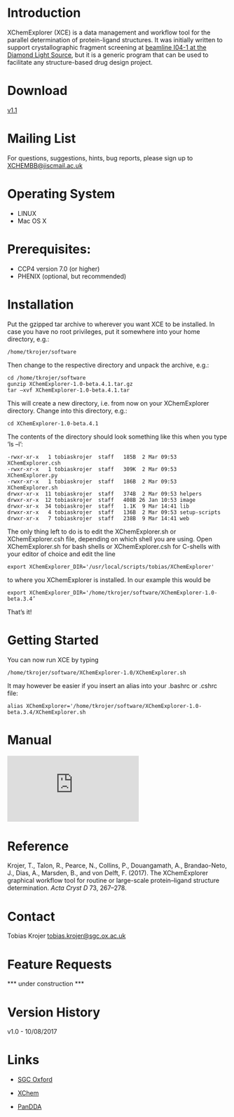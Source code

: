 # [](#header-1)Introduction

XChemExplorer (XCE) is a data management and workflow tool for the parallel determination of protein-ligand structures. It was initially written to support crystallographic fragment screening at [beamline I04-1 at the Diamond Light Source](http://www.diamond.ac.uk/Beamlines/Mx/Fragment-Screening.html), but it is a generic program that can be used to facilitate any structure-based drug design project.


# [](#header-1)Download

[v1.1](https://github.com/xchem/XChemExplorer/archive/v1.1.tar.gz)


# [](#header-1)Mailing List

For questions, suggestions, hints, bug reports, please sign up to XCHEMBB@jiscmail.ac.uk


# [](#header-1)Operating System
* LINUX
* Mac OS X


# [](#header-1)Prerequisites:
* CCP4 version 7.0 (or higher)
* PHENIX (optional, but recommended)


# [](#header-1)Installation

Put the gzipped tar archive to wherever you want XCE to be installed. In case you have no root privileges, put it somewhere into your home directory, e.g.:

```
/home/tkrojer/software
```

Then change to the respective directory and unpack the archive, e.g.:

```shell
cd /home/tkrojer/software
gunzip XChemExplorer-1.0-beta.4.1.tar.gz
tar –xvf XChemExplorer-1.0-beta.4.1.tar
```

This will create a new directory, i.e. from now on your XChemExplorer directory. Change into this directory, e.g.:

```shell
cd XChemExplorer-1.0-beta.4.1
```

The contents of the directory should look something like this when you type ‘ls –l’:
```
-rwxr-xr-x   1 tobiaskrojer  staff   185B  2 Mar 09:53 XChemExplorer.csh
-rwxr-xr-x   1 tobiaskrojer  staff   309K  2 Mar 09:53 XChemExplorer.py
-rwxr-xr-x   1 tobiaskrojer  staff   186B  2 Mar 09:53 XChemExplorer.sh
drwxr-xr-x  11 tobiaskrojer  staff   374B  2 Mar 09:53 helpers
drwxr-xr-x  12 tobiaskrojer  staff   408B 26 Jan 10:53 image
drwxr-xr-x  34 tobiaskrojer  staff   1.1K  9 Mar 14:41 lib
drwxr-xr-x   4 tobiaskrojer  staff   136B  2 Mar 09:53 setup-scripts
drwxr-xr-x   7 tobiaskrojer  staff   238B  9 Mar 14:41 web
```

The only thing left to do is to edit the XChemExplorer.sh or XChemExplorer.csh file, depending on which shell you are using. Open XChemExplorer.sh for bash shells or XChemExplorer.csh for C-shells with your editor of choice and edit the line

```shell
export XChemExplorer_DIR='/usr/local/scripts/tobias/XChemExplorer'
```

to where you XChemExplorer is installed. In our example this would be 

```shell
export XChemExplorer_DIR='/home/tkrojer/software/XChemExplorer-1.0-beta.3.4’
```

That’s it! 




# Getting Started

You can now run XCE by typing

```shell
/home/tkrojer/software/XChemExplorer-1.0/XChemExplorer.sh
```

It may however be easier if you insert an alias into your .bashrc or .cshrc file:

```shell
alias XChemExplorer='/home/tkrojer/software/XChemExplorer-1.0-beta.3.4/XChemExplorer.sh
```

# Manual

![TEST](https://github.com/tkrojer/XChemExplorer/blob/gh-pages/XCE_manual.pdf)

# Reference

Krojer, T., Talon, R., Pearce, N., Collins, P., Douangamath, A., Brandao-Neto, J., Dias, A., Marsden, B., and von Delft, F. (2017). The XChemExplorer graphical workflow tool for routine or large-scale protein–ligand structure determination. _Acta Cryst D_ 73, 267–278.


# Contact

Tobias Krojer
tobias.krojer@sgc.ox.ac.uk


# Feature Requests

*** under construction ***


# Version History

v1.0 - 10/08/2017


# Links

* [SGC Oxford](http://www.thesgc.org/scientists/groups/oxford)

* [XChem](http://www.diamond.ac.uk/Beamlines/Mx/Fragment-Screening.html)

* [PanDDA](https://pandda.bitbucket.io)
